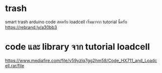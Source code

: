 # trash
smart trash arduino code
สหหรับ loadcell
เริ่มมาจาก tutorial นี้ครับ
https://rebrand.ly/a30bb3
# code และ library จาก tutorial loadcell
https://www.mediafire.com/file/v59yzlq7gg2hm58/Code_HX711_and_Loadcell.rar/file
